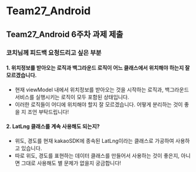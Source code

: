 # Team27_Android

## Team27_Android 6주차 과제 제출

### 코치님께 피드백 요청드리고 싶은 부분
#### 1. 위치정보를 받아오는 로직과 백그라운드 로직이 어느 클래스에서 위치해야 하는지 잘 모르겠습니다.
- 현재 viewModel 내에서 위치정보를 받아오는 것을 시작하는 로직과, 백그라운드 서비스를 실행시키는 로직이 모두 포함된 상태입니다.
- 이러한 로직들이 어디에 위치해야 할지 잘 모르겠습니다. 어떻게 분리하는 것이 좋을 지 조언 부탁드립니다!


#### 2. LatLng 클래스를 계속 사용해도 되는지?
- 위도, 경도를 현재 kakaoSDK에 종속된 LatLng이라는 클래스로 가공하여 사용하고 있습니다.
- 따로 위도, 경도를 표현하는 데이터 클래스를 만들어서 사용하는 것이 좋은지, 아니면 그대로 사용해도 별 문제가 없을지 궁금합니다!